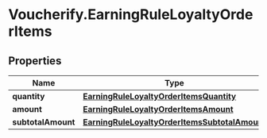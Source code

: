 # Voucherify.EarningRuleLoyaltyOrderItems

## Properties

Name | Type | Description | Notes
------------ | ------------- | ------------- | -------------
**quantity** | [**EarningRuleLoyaltyOrderItemsQuantity**](EarningRuleLoyaltyOrderItemsQuantity.md) |  | [optional] 
**amount** | [**EarningRuleLoyaltyOrderItemsAmount**](EarningRuleLoyaltyOrderItemsAmount.md) |  | [optional] 
**subtotalAmount** | [**EarningRuleLoyaltyOrderItemsSubtotalAmount**](EarningRuleLoyaltyOrderItemsSubtotalAmount.md) |  | [optional] 


